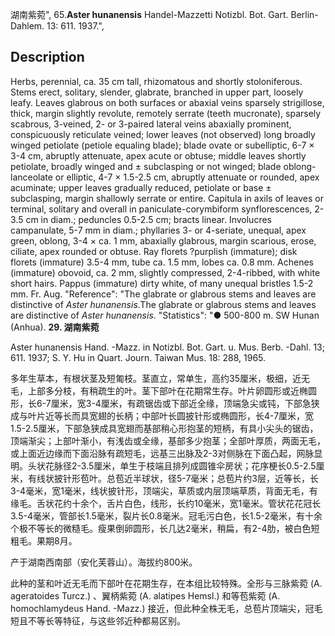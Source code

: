 湖南紫菀",
65.**Aster hunanensis** Handel-Mazzetti Notizbl. Bot. Gart. Berlin-Dahlem. 13: 611. 1937.",

## Description
Herbs, perennial, ca. 35 cm tall, rhizomatous and shortly stoloniferous. Stems erect, solitary, slender, glabrate, branched in upper part, loosely leafy. Leaves glabrous on both surfaces or abaxial veins sparsely strigillose, thick, margin slightly revolute, remotely serrate (teeth mucronate), sparsely scabrous, 3-veined, 2- or 3-paired lateral veins abaxially prominent, conspicuously reticulate veined; lower leaves (not observed) long broadly winged petiolate (petiole equaling blade); blade ovate or subelliptic, 6-7 × 3-4 cm, abruptly attenuate, apex acute or obtuse; middle leaves shortly petiolate, broadly winged and ± subclasping or not winged; blade oblong-lanceolate or elliptic, 4-7 × 1.5-2.5 cm, abruptly attenuate or rounded, apex acuminate; upper leaves gradually reduced, petiolate or base ± subclasping, margin shallowly serrate or entire. Capitula in axils of leaves or terminal, solitary and overall in paniculate-corymbiform synflorescences, 2-3.5 cm in diam.; peduncles 0.5-2.5 cm; bracts linear. Involucres campanulate, 5-7 mm in diam.; phyllaries 3- or 4-seriate, unequal, apex green, oblong, 3-4 × ca. 1 mm, abaxially glabrous, margin scarious, erose, ciliate, apex rounded or obtuse. Ray florets ?purplish (immature); disk florets (immature) 3.5-4 mm, tube ca. 1.5 mm, lobes ca. 0.8 mm. Achenes (immature) obovoid, ca. 2 mm, slightly compressed, 2-4-ribbed, with white short hairs. Pappus (immature) dirty white, of many unequal bristles 1.5-2 mm. Fr. Aug.
  "Reference": "The glabrate or glabrous stems and leaves are distinctive of *Aster hunanensis*.The glabrate or glabrous stems and leaves are distinctive of *Aster hunanensis*.
  "Statistics": "● 500-800 m. SW Hunan (Anhua).
**29. 湖南紫菀**

Aster hunanensis Hand. -Mazz. in Notizbl. Bot. Gart. u. Mus. Berb. -Dahl. 13; 611. 1937; S. Y. Hu in Quart. Journ. Taiwan Mus. 18: 288, 1965.

多年生草本，有根状茎及短匍枝。茎直立，常单生，高约35厘米，极细，近无毛，上部多分枝，有稍疏生的叶。茎下部叶在花期常生存。叶片卵圆形或近椭圆形，长6-7厘米，宽3-4厘米，有疏锯齿或下部近全缘，顶端急尖或钝，下部急狭成与叶片近等长而具宽翅的长柄；中部叶长圆披针形或椭圆形，长4-7厘米，宽1.5-2.5厘米，下部急狭成具宽翅而基部稍心形抱茎的短柄，有具小尖头的锯齿，顶端渐尖；上部叶渐小，有浅齿或全缘，基部多少抱茎；全部叶厚质，两面无毛，或上面近边缘而下面沿脉有疏短毛，远基三出脉及2-3对侧脉在下面凸起，网脉显明。头状花脉径2-3.5厘米，单生于枝端且排列成圆锥伞房状；花序梗长0.5-2.5厘米，有线状披针形苞叶。总苞近半球状，径5-7毫米；总苞片约3层，近等长，长3-4毫米，宽1毫米，线状披针形，顶端尖，草质或内层顶端草质，背面无毛，有缘毛。舌状花约十余个，舌片白色，线形，长约10毫米，宽1毫米。管状花花冠长3.5-4毫米，管部长1.5毫米，裂片长0.8毫米。冠毛污白色，长1.5-2毫米，有十余个极不等长的微糙毛。瘦果倒卵圆形，长几达2毫米，稍扁，有2-4肋，被白色短粗毛。果期8月。

产于湖南西南部（安化芙蓉山）。海拔约800米。

此种的茎和叶近无毛而下部叶在花期生存，在本组比较特殊。全形与三脉紫菀 (A. ageratoides Turcz.) 、翼柄紫菀 (A. alatipes Hemsl.) 和等苞紫菀 (A. homochlamydeus Hand. -Mazz.) 接近，但此种全株无毛，总苞片顶端尖，冠毛短且不等长等特征，与这些邻近种都易区别。
